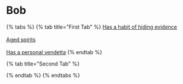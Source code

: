 # Bob

{% tabs %}
{% tab title="First Tab" %}
[Has a habit of hiding evidence](https://armless-detective-wiki.gitbook.io/wiki/clues/hallowen-clues-2025/has-a-habit-of-hiding-evidence)\
\
[Aged spirits](https://armless-detective-wiki.gitbook.io/wiki/clues/hallowen-clues-2025/agered-spirits)\
\
[Has a personal vendetta](https://armless-detective-wiki.gitbook.io/wiki/clues/hallowen-clues-2025/has-a-personal-vandetta)
{% endtab %}

{% tab title="Second Tab" %}

{% endtab %}
{% endtabs %}

